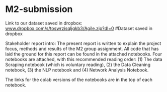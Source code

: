 # M2-submission
Link to our dataset saved in dropbox: www.dropbox.com/s/toswrzisqljgkb3/Agile.zip?dl=0 #Dataset saved in dropbox

Stakeholder report intro:
The present report is written to explain the project focus, methods and results of the M2 group
assignment. All code that has laid the ground for this report can be found in the attached notebooks. Four
notebooks are attached, with this recommended reading order: (1) The data Scraping notebook (which is
voluntary reading), (2) the Data Cleaning notebook, (3) the NLP notebook and (4) Network Analysis
Notebook.

The links for the colab versions of the notebooks are in the top of each notebook.
